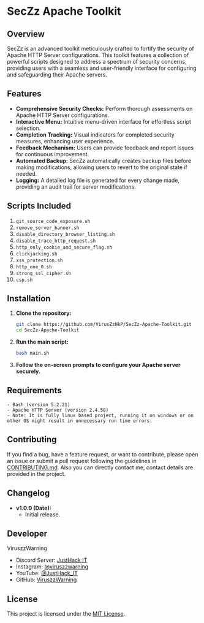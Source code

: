 # SecZz Apache Toolkit

## Overview

SecZz is an advanced toolkit meticulously crafted to fortify the security of Apache HTTP Server configurations. This toolkit features a collection of powerful scripts designed to address a spectrum of security concerns, providing users with a seamless and user-friendly interface for configuring and safeguarding their Apache servers.

## Features

- **Comprehensive Security Checks:** Perform thorough assessments on Apache HTTP Server configurations.
- **Interactive Menu:** Intuitive menu-driven interface for effortless script selection.
- **Completion Tracking:** Visual indicators for completed security measures, enhancing user experience.
- **Feedback Mechanism:** Users can provide feedback and report issues for continuous improvement.
- **Automated Backup:** SecZz automatically creates backup files before making modifications, allowing users to revert to the original state if needed.
- **Logging:** A detailed log file is generated for every change made, providing an audit trail for server modifications.

## Scripts Included

1. `git_source_code_exposure.sh`
2. `remove_server_banner.sh`
3. `disable_directory_browser_listing.sh`
4. `disable_trace_http_request.sh`
5. `http_only_cookie_and_secure_flag.sh`
6. `clickjacking.sh`
7. `xss_protection.sh`
8. `http_one_0.sh`
9. `strong_ssl_cipher.sh`
10. `csp.sh`

## Installation

1. **Clone the repository:**
   ```bash
   git clone https://github.com/VirusZzHkP/SecZz-Apache-Toolkit.git
   cd SecZz-Apache-Toolkit
2. **Run the main script:**
   ```bash
   bash main.sh
3. **Follow the on-screen prompts to configure your Apache server securely.**

## Requirements
```
- Bash (version 5.2.21)
- Apache HTTP Server (version 2.4.58)
- Note: It is fully linux based project, running it on windows or on other OS might result in unnecessary run time errors.

```

## Contributing

If you find a bug, have a feature request, or want to contribute, please open an issue or submit a pull request following the guidelines in [CONTRIBUTING.md](CONTRIBUTING.md).
Also you can directly contact me, contact details are provided in the project.

## Changelog

- **v1.0.0 (Date):**
  - Initial release.

## Developer

ViruszzWarning
- Discord Server: [JustHack IT](https://discord.gg/sD5qqDBgfT)
- Instagram: [@viruszzwarning](https://www.instagram.com/viruszzwarning/)
- YouTube: [@JustHack_IT](https://www.youtube.com/@justhack_it)
- GitHub: [ViruszzWarning](https://github.com/VirusZzHkP)

## License

This project is licensed under the [MIT License](LICENSE).
